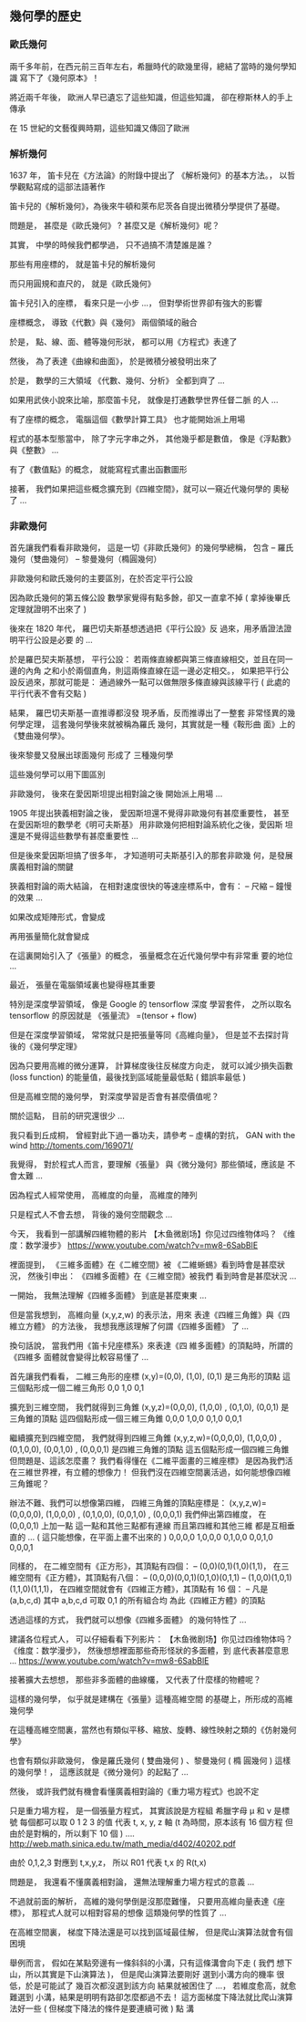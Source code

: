 ## 幾何學的歷史

### 歐氏幾何

兩千多年前，在西元前三百年左右，希臘時代的歐幾里得，總結了當時的幾何學知識 寫下了《幾何原本》！

將近兩千年後， 歐洲人早已遺忘了這些知識，但這些知識， 卻在穆斯林人的手上傳承

在 15 世紀的文藝復興時期，這些知識又傳回了歐洲

### 解析幾何

1637 年， 笛卡兒在《方法論》的附錄中提出了 《解析幾何》的基本方法。， 以哲學觀點寫成的這部法語著作

笛卡兒的《解析幾何》，為後來牛頓和萊布尼茨各自提出微積分學提供了基礎。

問題是， 甚麼是《歐氏幾何》 ? 甚麼又是《解析幾何》呢？

其實， 中學的時候我們都學過， 只不過搞不清楚誰是誰？

那些有用座標的， 就是笛卡兒的解析幾何

而只用圓規和直尺的， 就是《歐氏幾何》

笛卡兒引入的座標， 看來只是一小步 …， 但對學術世界卻有強大的影響

座標概念， 導致《代數》與《幾何》 兩個領域的融合

於是， 點、線、面、體等幾何形狀， 都可以用《方程式》表達了

然後， 為了表達《曲線和曲面》， 於是微積分被發明出來了

於是， 數學的三大領域 《代數、幾何、分析》 全都到齊了 ...

如果用武俠小說來比喻，那麼笛卡兒， 就像是打通數學世界任督二脈 的人 ...

有了座標的概念， 電腦這個《數學計算工具》 也才能開始派上用場

程式的基本型態當中， 除了字元字串之外， 其他幾乎都是數值， 像是《浮點數》與《整數》 ...

有了《數值點》的概念， 就能寫程式畫出函數圖形

接著， 我們如果把這些概念擴充到《四維空間》，就可以一窺近代幾何學的 奧秘了 ...

### 非歐幾何

首先讓我們看看非歐幾何， 這是一切《非歐氏幾何》的幾何學總稱， 包含 – 羅氏幾何（雙曲幾何） – 黎曼幾何（橢圓幾何）

非歐幾何和歐氏幾何的主要區別，在於否定平行公設

因為歐氏幾何的第五條公設 數學家覺得有點多餘，卻又一直拿不掉 ( 拿掉後畢氏定理就證明不出來了 )

後來在 1820 年代， 羅巴切夫斯基想透過把《平行公設》反 過來，用矛盾證法證明平行公設是必要 的 …

於是羅巴契夫斯基想， 平行公設： 若兩條直線都與第三條直線相交，並且在同一邊的內角 之和小於兩個直角，則這兩條直線在這一邊必定相交。， 如果把平行公設反過來，那就可能是： 通過線外一點可以做無限多條直線與該線平行 ( 此處的平行代表不會有交點 )

結果， 羅巴切夫斯基一直推導都沒發 現矛盾，反而推導出了一整套 非常怪異的幾何學定理， 這套幾何學後來就被稱為羅氏 幾何，其實就是一種《鞍形曲 面》上的《雙曲幾何學》。

後來黎曼又發展出球面幾何 形成了 三種幾何學

這些幾何學可以用下圖區別

非歐幾何， 後來在愛因斯坦提出相對論之後 開始派上用場 ...

1905 年提出狹義相對論之後， 愛因斯坦還不覺得非歐幾何有甚麼重要性， 甚至在愛因斯坦的數學老《明可夫斯基》 用非歐幾何把相對論系統化之後，愛因斯 坦還是不覺得這些數學有甚麼重要性 ...

但是後來愛因斯坦搞了很多年， 才知道明可夫斯基引入的那套非歐幾 何，是發展廣義相對論的關鍵

狹義相對論的兩大結論， 在相對速度很快的等速座標系中，會有： – 尺縮 – 鐘慢 的效果 ...

如果改成矩陣形式，會變成


再用張量簡化就會變成


在這裏開始引入了《張量》的概念， 張量概念在近代幾何學中有非常重 要的地位 ...

最近， 張量在電腦領域裏也變得極其重要

特別是深度學習領域， 像是 Google 的 tensorflow 深度 學習套件， 之所以取名 tensorflow 的原因就是 《張量流》 =(tensor + flow)

但是在深度學習領域， 常常就只是把張量等同《高維向量》， 但是並不去探討背後的《幾何學定理》

因為只要用高維的微分運算， 計算梯度後往反梯度方向走， 就可以減少損失函數 (loss function) 的能量值，最後找到區域能量最低點 ( 錯誤率最低 )

但是高維空間的幾何學， 對深度學習是否會有甚麼價值呢？

關於這點， 目前的研究還很少 ...

我只看到丘成桐， 曾經對此下過一番功夫，請參考 – 虛構的對抗， GAN with the wind http://toments.com/169071/

我覺得， 對於程式人而言，要理解《張量》 與《微分幾何》那些領域，應該是 不會太難 ...

因為程式人經常使用， 高維度的向量， 高維度的陣列

只是程式人不會去想， 背後的幾何空間觀念 ...

今天， 我看到一部講解四維物體的影片 【木鱼微剧场】你见过四维物体吗？ 《维度：数学漫步》 https://www.youtube.com/watch?v=mw8-6SabBlE

裡面提到， 《三維多面體》在《二維空間》被 《二維蜥蜴》看到時會是甚麼狀況， 然後引申出： 《四維多面體》在《三維空間》被我們 看到時會是甚麼狀況 ...

一開始， 我無法理解《四維多面體》 到底是甚麼東東 ...

但是當我想到， 高維向量 (x,y,z,w) 的表示法，用來 表達《四維三角錐》與《四維立方體》 的方法後， 我想我應該理解了何謂《四維多面體》 了 ...

換句話說， 當我們用《笛卡兒座標系》來表達《四 維多面體》的頂點時，所謂的《四維多 面體就會變得比較容易懂了 ...

首先讓我們看看， 二維三角形的座標 (x,y)=(0,0), (1,0), (0,1) 是三角形的頂點 這三個點形成一個二維三角形 0,0 1,0 0,1

擴充到三維空間， 我們就得到三角錐 (x,y,z)=(0,0,0), (1,0,0) , (0,1,0), (0,0,1) 是三角錐的頂點 這四個點形成一個三維三角錐 0,0,0 1,0,0 0,1,0 0,0,1

繼續擴充到四維空間， 我們就得到四維三角錐 (x,y,z,w)=(0,0,0,0), (1,0,0,0) , (0,1,0,0), (0,0,1,0) , (0,0,0,1) 是四維三角錐的頂點 這五個點形成一個四維三角錐 但問題是、這該怎麼畫？ 我們看得懂在《二維平面畫的三維座標》 是因為我們活在三維世界裡，有立體的想像力！ 但我們沒在四維空間裏活過，如何能想像四維三角錐呢？

辦法不難、我們可以想像第四維， 四維三角錐的頂點座標是： (x,y,z,w)=(0,0,0,0), (1,0,0,0) , (0,1,0,0), (0,0,1,0) , (0,0,0,1) 我們伸出第四維度， 在 (0,0,0,1) 上加一點 這一點和其他三點都有連線 而且第四維和其他三維 都是互相垂直的 … ( 這只能想像，在平面上畫不出來的 ) 0,0,0,0 1,0,0,0 0,1,0,0 0,0,1,0 0,0,0,1

同樣的， 在二維空間有《正方形》，其頂點有四個： – (0,0)(0,1)(1,0)(1,1)， 在三維空間有《正方體》，其頂點有八個： – (0,0,0)(0,0,1)(0,1,0)(0,1,1) – (1,0,0)(1,0,1)(1,1,0)(1,1,1)， 在四維空間就會有《四維正方體》，其頂點有 16 個： – 凡是 (a,b,c,d) 其中 a,b,c,d 可取 0,1 的所有組合均 為此《四維正方體》的頂點

透過這樣的方式， 我們就可以想像《四維多面體》 的幾何特性了 ...

建議各位程式人， 可以仔細看看下列影片： 【木鱼微剧场】你见过四维物体吗？ 《维度：数学漫步》， 然後想想裡面那些奇形怪狀的多面體，到 底代表甚麼意思 ... https://www.youtube.com/watch?v=mw8-6SabBlE

接著擴大去想想， 那些非多面體的曲線欉， 又代表了什麼樣的物體呢？

這樣的幾何學， 似乎就是建構在《張量》這種高維空間 的基礎上，所形成的高維幾何學

在這種高維空間裏，當然也有類似平移、縮放、旋轉、線性映射之類的《仿射幾何學》

也會有類似非歐幾何， 像是羅氏幾何 ( 雙曲幾何 ) 、黎曼幾何 ( 橢 圓幾何 ) 這樣的幾何學！， 這應該就是《微分幾何》的起點了 ...

然後， 或許我們就有機會看懂廣義相對論的《重力場方程式》也說不定

只是重力場方程， 是一個張量方程式， 其實該說是方程組 希臘字母 µ 和 ν 是標號 每個都可以取 0 1 2 3 的值 代表 t, x, y, z 軸 (t 為時間，原本該有 16 個方程 但由於是對稱的，所以剩下 10 個 ) …. http://web.math.sinica.edu.tw/math_media/d402/40202.pdf

由於 0,1,2,3 對應到 t,x,y,z， 所以 R01 代表 t,x 的 R(t,x)

問題是， 我還看不懂廣義相對論， 還無法理解重力場方程式的意義 …

不過就前面的解析， 高維的幾何學倒是沒那麼難懂， 只要用高維向量表達《座標》， 那程式人就可以相對容易的想像 這類幾何學的性質了 ...

在高維空間裏， 梯度下降法還是可以找到區域最佳解， 但是爬山演算法就會有個困境

舉例而言， 假如在某點旁邊有一條斜斜的小溝，只有這條溝會向下走 ( 我們 想下山，所以其實是下山演算法 )， 但是爬山演算法要剛好 選到小溝方向的機率 很低，於是可能試了 幾百次都沒選到該方向 結果就被困住了 …， 若維度愈高，就愈難選到 小溝，結果是明明有路卻怎麼都過不去！ 這方面梯度下降法就比爬山演算法好一些 ( 但梯度下降法的條件是要連續可微 ) 點 溝

### 